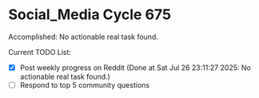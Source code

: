 # Social_Media Cycle 675

Accomplished: No actionable real task found.

Current TODO List:

- [x] Post weekly progress on Reddit  (Done at Sat Jul 26 23:11:27 2025: No actionable real task found.)
- [ ] Respond to top 5 community questions